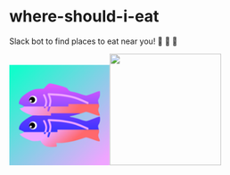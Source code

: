 # where-should-i-eat
Slack bot to find places to eat near you! :hamburger: :fries: :beer: 

<img src="glitch_foodie.png" width="180" height="180"/><img src="https://api.playfab.com/assets/img/slack_playfab.png" width="200" height="200" />
